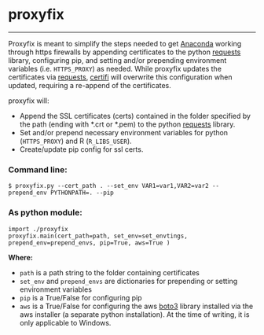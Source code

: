 # proxyfix
----

Proxyfix is meant to simplify the steps needed to get [Anaconda](https://www.anaconda.com/download) working through https firewalls by appending certificates to the python [requests](http://docs.python-requests.org/en/master/) library, configuring pip, and setting and/or prepending environment variables (i.e. ```HTTPS_PROXY```) as needed. While proxyfix updates the certificates via [requests](http://docs.python-requests.org/en/master/), [certifi](https://github.com/certifi) will overwrite this configuration when updated, requiring a re-append of the certificates.

proxyfix will:
 - Append the SSL certificates (certs) contained in the folder specified by the path (ending with *.crt or *.pem) to the python [requests](http://docs.python-requests.org/en/master/) library.
 - Set and/or prepend necessary environment variables for python (```HTTPS_PROXY```)  and R (```R_LIBS_USER```).
 - Create/update pip config for ssl certs.

### Command line:
```
$ proxyfix.py --cert_path . --set_env VAR1=var1,VAR2=var2 --prepend_env PYTHONPATH=. --pip
```

### As python module:
```
import ./proxyfix
proxyfix.main(cert_path=path, set_env=set_envtings, prepend_env=prepend_envs, pip=True, aws=True )
```

**Where:**
- `path` is a path string to the folder containing certificates
- `set_env` and `prepend_envs` are dictionaries for prepending or setting environment variables
- `pip` is a True/False for configuring pip
- `aws` is a True/False for configuring the aws [boto3](https://boto3.readthedocs.io/en/latest/) library installed via the aws installer (a separate python installation). At the time of writing, it is only applicable to Windows.



